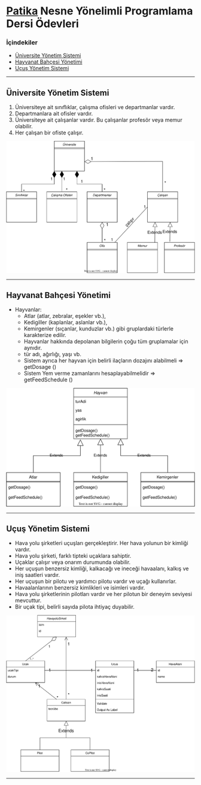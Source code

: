 # [Patika](https://patika.dev) Nesne Yönelimli Programlama Dersi Ödevleri

### İçindekiler
* [Üniversite Yönetim Sistemi](#üniversite-yönetim-sistemi)
* [Hayvanat Bahçesi Yönetimi](#hayvanat-bahçesi-yönetimi)
* [Uçuş Yönetim Sistemi](#uçuş-yönetim-sistemi)

---

## Üniversite Yönetim Sistemi

1. Üniversiteye ait sınıflıklar, çalışma ofisleri ve departmanlar vardır.
2. Departmanlara ait ofisler vardır.
3. Üniversiteye ait çalışanlar vardır. Bu çalışanlar profesör veya memur olabilir.
4. Her çalışan bir ofiste çalışır.

![UML Diyagramı](./Universite-Yonetim-Sistemi.svg)

---

## Hayvanat Bahçesi Yönetimi
* Hayvanlar:
  * Atlar (atlar, zebralar, eşekler vb.),
  * Kedigiller (kaplanlar, aslanlar vb.),
  * Kemirgenler (sıçanlar, kunduzlar vb.) gibi gruplardaki türlerle karakterize edilir.
  * Hayvanlar hakkında depolanan bilgilerin çoğu tüm gruplamalar için aynıdır.
  * tür adı, ağırlığı, yaşı vb.
  * Sistem ayrıca her hayvan için belirli ilaçların dozajını alabilmeli => getDosage ()
  * Sistem Yem verme zamanlarını hesaplayabilmelidir => getFeedSchedule ()
  
![UML Diyagramı](./Hayvanat-Bahcesi-Yonetimi.svg)

---

## Uçuş Yönetim Sistemi

* Hava yolu şirketleri uçuşları gerçekleştirir. Her hava yolunun bir kimliği vardır.
* Hava yolu şirketi, farklı tipteki uçaklara sahiptir.
* Uçaklar çalışır veya onarım durumunda olabilir.
* Her uçuşun benzersiz kimliği, kalkacağı ve ineceği havaalanı, kalkış ve iniş saatleri vardır.
* Her uçuşun bir pilotu ve yardımcı pilotu vardır ve uçağı kullanırlar.
* Havaalanlarının benzersiz kimlikleri ve isimleri vardır.
* Hava yolu şirketlerinin pilotları vardır ve her pilotun bir deneyim seviyesi mevcuttur.
* Bir uçak tipi, belirli sayıda pilota ihtiyaç duyabilir.

![UML Diyagramı](./Ucus-Yonetim-Sistemi.svg)

---

